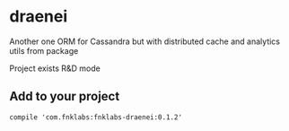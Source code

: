 # draenei
Another one ORM for Cassandra but with distributed cache and analytics utils from package

Project exists R&D mode

## Add to your project 

```
compile 'com.fnklabs:fnklabs-draenei:0.1.2'
```
